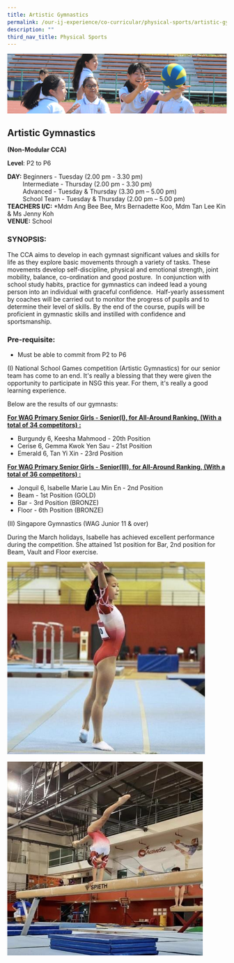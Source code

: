 ```yaml
---
title: Artistic Gymnastics
permalink: /our-ij-experience/co-curricular/physical-sports/artistic-gymnastics
description: ""
third_nav_title: Physical Sports
---
```

![](/images/subpage.jpg)

## Artistic Gymnastics


**(Non-Modular CCA)**

  

**Level**: P2 to P6

**DAY:** Beginners - Tuesday (2.00 pm - 3.30 pm)<br>
          Intermediate - Thursday (2.00 pm - 3.30 pm)<br>
         Advanced - Tuesday & Thursday (3.30 pm – 5.00 pm)<br>
         School Team - Tuesday & Thursday (2.00 pm – 5.00 pm)<br>
**TEACHERS I/C:** \*Mdm Ang Bee Bee, Mrs Bernadette Koo, Mdm Tan Lee Kin & Ms Jenny Koh<br>
**VENUE:** School

### SYNOPSIS:


The CCA aims to develop in each gymnast significant values and skills for life as they explore basic movements through a variety of tasks. These movements develop self-discipline, physical and emotional strength, joint mobility, balance, co-ordination and good posture.  In conjunction with school study habits, practice for gymnastics can indeed lead a young person into an individual with graceful confidence.  Half-yearly assessment by coaches will be carried out to monitor the progress of pupils and to determine their level of skills. By the end of the course, pupils will be proficient in gymnastic skills and instilled with confidence and sportsmanship.

### Pre-requisite:


*   Must be able to commit from P2 to P6

  

(I) National School Games competition (Artistic Gymnastics) for our senior team has come to an end. It's really a blessing that they were given the opportunity to participate in NSG this year. For them, it's really a good learning experience.

  

Below are the results of our gymnasts:

  

**<u>For WAG Primary Senior Girls - Senior(I), for All-Around Ranking, (With a total of 34 competitors) :</u>**

  

*   Burgundy 6, Keesha Mahmood - 20th Position
*   Cerise 6, Gemma Kwok Yen Sau - 21st Position
*   Emerald 6, Tan Yi Xin - 23rd Position

  

**<u>For WAG Primary Senior Girls - Senior(III), for All-Around Ranking, (With a total of 36 competitors) :</u>**

  

*   Jonquil 6, Isabelle Marie Lau Min En - 2nd Position
*   Beam - 1st Position (GOLD)
*   Bar - 3rd Position (BRONZE)
*   Floor - 6th Position (BRONZE)

  

(II) Singapore Gymnastics (WAG Junior 11 & over)

During the March holidays, Isabelle has achieved excellent performance during the competition. She attained 1st position for Bar, 2nd position for Beam, Vault and Floor exercise.


![](/images/Co%20Curricular/Artistic%20Gymnastics_1.jpg)


![](/images/Co%20Curricular/Artistic%20Gymnastics_2.jpg)
